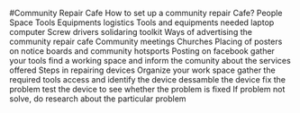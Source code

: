#Community Repair Cafe
How to set up a community repair Cafe?
   People
   Space
   Tools
   Equipments
   logistics
Tools and equipments needed
    laptop computer
    Screw drivers
    solidaring toolkit
Ways of advertising the community repair cafe
   Community meetings
   Churches
   Placing of posters on notice boards and community hotsports
   Posting on facebook
gather your tools 
find a working space 
and inform the comunity about the services offered
Steps in repairing devices
  Organize your work space
  gather the required tools
  access and identify the device
  dessamble the device
  fix the problem
  test the device to see whether the problem is fixed
  If problem not solve, do research about the particular problem
  


